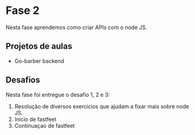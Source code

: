 # Fase 2
Nesta fase aprendemos como criar APIs com o node JS.

## Projetos de aulas
* Go-barber backend

## Desafios
Nesta fase foi entregue o desafio 1, 2 e 3:
1. Resolução de diversos exercicios que ajudam a fixar mais sobre node JS.
1. Inicio de fastfeet
1. Continuaçao de fastfeet